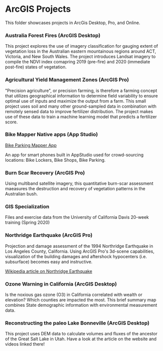# ArcGIS Projects

This folder showcases projects in ArcGis Desktop, Pro, and Online.

### Australia Forest Fires (ArcGIS Desktop)

This project explores the use of imagery classification for gauging extent of vegetation loss in the Australian eastern mountainous regions around ACT, Victoria, and New South Wales. The project introduces Landsat imagery to compile the NDVI index comapring 2019 (pre-fire) and 2020 (immediate post-fire) states of vegetation.


### Agricultural Yield Management Zones (ArcGIS Pro)

"Precision agriculture", or precision farming, is therefore a farming concept that utilizes geographical information to determine field variability to ensure optimal use of inputs and maximize the output from a farm. This small project uses soil and many other ground-sampled data in combination with remotely sensed data to improve fertilizer distribution.
The project makes use of these data to train a machine learning model that predicts a fertilizer score.


### Bike Mapper Native apps (App Studio)

<a href="https://github.com/ChristianHallerX/ArcGIS/tree/master/Bike%20Mapper%20Native%20App" target="_blank">Bike Parking Mapper App</a>

An app for smart phones built in AppStudio used for crowd-sourcing locations: Bike Lockers, Bike Shops, Bike Parking.


### Burn Scar Recovery (ArcGIS Pro)

Using multiband satellite imagery, this quantitative burn-scar assessment maeasures the destruction and recovery of vegetation patterns in the Australian bush.


### GIS Specialization

Files and exercise data from the University of California Davis 20-week training (Spring 2020)


### Northridge Earthquake (ArcGIS Pro)

Projection and damage assessment of the 1994 Northridge Earthquake in Los Angeles County, California. Using ArcGIS Pro's 3d-scene capabilities, visualization of the building damages and aftershock hypocenters (i.e. subsurface) becomes easy and instructive.

<a href="https://en.wikipedia.org/wiki/1994_Northridge_earthquake" target="_blank">Wikipedia article on Northridge Earthquake</a>


### Ozone Warning in California (ArcGIS Desktop)

Is the noxious gas ozone (O3) in California correlated with wealth or elevation? Which counties are impacted the most. This brief summary map combines State demographic information with environmental measurement data.



### Reconstructing the paleo Lake Bonneville (ArcGIS Desktop)

This project uses DEM data to calculate volumes and fluxes of the ancestor of the Great Salt Lake in Utah. Have a look at the article on the website and videos linked there!

<a href="https://christianhallerx.github.io/research/2020-05-06-Bonneville/" target="_blank">
